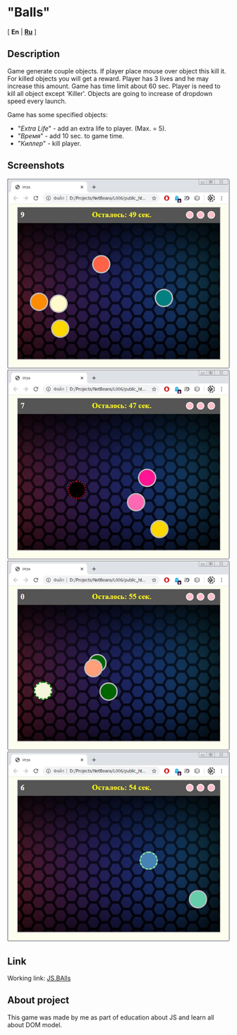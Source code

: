 # "Balls"

[ **En** | [**Ru**](/README.RU.md) ]

## Description

Game generate couple objects. If player place mouse over object this kill it. For killed objects
 you will get a reward. Player has 3 lives and he may increase this amount. Game has time limit 
 about 60 sec. Player is need to kill all object except 'Killer'. Objects are going to increase 
 of dropdown speed every launch.
 
Game has some specified objects:

* "_Extra Life_" - add an extra life to player. (Max. = 5).
* "_Время_" - add 10 sec. to game time.
* "_Киллер_" - kill player. 

## Screenshots

![Screen1](/screenshots/screen1.jpg)
![Screen2](/screenshots/screen2.jpg)
![Screen3](/screenshots/screen3.jpg)
![Screen4](/screenshots/screen4.jpg)

## Link

Working link: [JS.BAlls](http://gm.amiriset.com/jballs/)

## About project

This game was made by me as part of education about JS and learn all about DOM model.